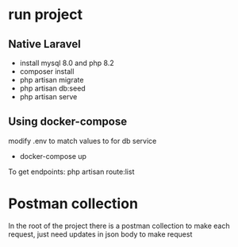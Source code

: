# run project
## Native Laravel
- install mysql 8.0 and php  8.2
- composer install
- php artisan migrate
- php artisan db:seed
- php artisan serve

## Using docker-compose 
modify .env to match values to for db service
- docker-compose up

To get endpoints: php artisan route:list
# Postman collection
In the root of the project there is a postman collection to make each request, just need updates in json body to make request
